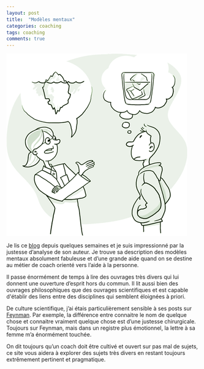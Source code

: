 ```yaml
---
layout: post
title:  "Modèles mentaux"
categories: coaching
tags: coaching
comments: true
---
```


![Modèles mentaux](/assets/img/mental-model.gif)

Je lis ce [blog](https://www.farnamstreetblog.com/mental-models/) depuis quelques semaines et je suis impressionné par la justesse d’analyse de son auteur.
Je trouve sa description des modèles mentaux absolument fabuleuse et d’une grande aide quand on se destine au métier de coach orienté vers l’aide à la personne.

Il passe énormément de temps à lire des ouvrages très divers qui lui donnent une ouverture d’esprit hors du commun.
Il lit aussi bien des ouvrages philosophiques que des ouvrages scientifiques et est capable d'établir des liens entre des disciplines qui semblent éloignées à priori.

De culture scientifique, j’ai étais particulièrement sensible à ses posts sur [Feynman](https://www.farnamstreetblog.com/?s=feynman).
Par exemple, la différence entre connaitre le nom de quelque chose et connaitre vraiment quelque chose est d’une justesse chirurgicale.
Toujours sur Feynman, mais dans un registre plus émotionnel, la lettre à sa femme m’a énormément touchée.

On dit toujours qu’un coach doit être cultivé et ouvert sur pas mal de sujets, ce site vous aidera à explorer des sujets très divers en restant toujours extrêmement pertinent et pragmatique.

